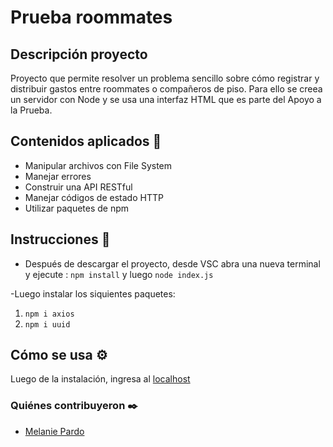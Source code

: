 # Prueba roommates
## Descripción proyecto
Proyecto que permite resolver un problema sencillo sobre cómo registrar y distribuir gastos entre roommates o compañeros de piso. Para ello se creea un servidor con Node y se usa una interfaz HTML que es parte del Apoyo a la Prueba.

## Contenidos aplicados 📖

- Manipular archivos con File System
- Manejar errores
- Construir una API RESTful
- Manejar códigos de estado HTTP
- Utilizar paquetes de npm

## Instrucciones 📌
- Después de descargar el proyecto, desde VSC abra una nueva terminal y ejecute : `npm install` y luego
`node index.js`

-Luego instalar los siquientes paquetes:  

1. `npm i axios`
2. `npm i uuid`
 
## Cómo se usa ⚙️
  Luego de la instalación, ingresa al [localhost](http://localhost:3000/)
  
### Quiénes contribuyeron ✒️
+ [Melanie Pardo](https://github.com/melaniepardo)
